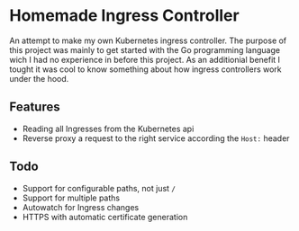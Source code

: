 # Homemade Ingress Controller
An attempt to make my own Kubernetes ingress controller. The purpose of this project was mainly to get started with the Go programming language wich I had no experience in before this project. As an additionial benefit I tought it was cool to know something about how ingress controllers work under the hood.

## Features
- Reading all Ingresses from the Kubernetes api
- Reverse proxy a request to the right service according the `Host:` header

## Todo
- Support for configurable paths, not just `/`
- Support for multiple paths
- Autowatch for Ingress changes
- HTTPS with automatic certificate generation